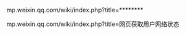 

mp.weixin.qq.com/wiki/index.php?title=********


mp.weixin.qq.com/wiki/index.php?title=网页获取用户网络状态
